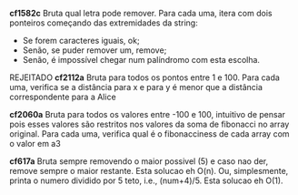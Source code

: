 **cf1582c**
Bruta qual letra pode remover. Para cada uma, itera com dois ponteiros começando das extremidades da string:
- Se forem caracteres iguais, ok;
- Senão, se puder remover um, remove;
- Senão, é impossível chegar num palíndromo com esta escolha.

REJEITADO **cf2112a**
Bruta para todos os pontos entre 1 e 100. Para cada uma, verifica se a distância para x e para y é menor que a distância correspondente para a Alice

**cf2060a**
Bruta para todos os valores entre -100 e 100, intuitivo de pensar pois esses valores são restritos nos valores da soma de fibonacci no array original. 
Para cada uma, verifica qual é o fibonacciness de cada array com o valor em a3

**cf617a**
Bruta sempre removendo o maior possivel (5) e caso nao der, remove sempre o maior restante. Esta solucao eh O(n).
Ou, simplesmente, printa o numero dividido por 5 teto, i.e., (num+4)/5. Esta solucao eh O(1).
